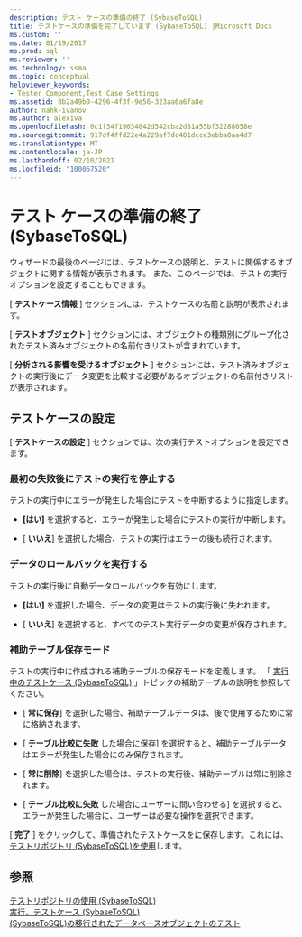 ```yaml
---
description: テスト ケースの準備の終了 (SybaseToSQL)
title: テストケースの準備を完了しています (SybaseToSQL) |Microsoft Docs
ms.custom: ''
ms.date: 01/19/2017
ms.prod: sql
ms.reviewer: ''
ms.technology: ssma
ms.topic: conceptual
helpviewer_keywords:
- Tester Component,Test Case Settings
ms.assetid: 8b2a49b0-4296-4f3f-9e56-323aa6a6fa8e
author: nahk-ivanov
ms.author: alexiva
ms.openlocfilehash: 0c1f34f19034042d542cba2d81a55bf32288058e
ms.sourcegitcommit: 917df4ffd22e4a229af7dc481dcce3ebba0aa4d7
ms.translationtype: MT
ms.contentlocale: ja-JP
ms.lasthandoff: 02/10/2021
ms.locfileid: "100067520"
---
```

# <a name="finishing-test-case-preparation-sybasetosql"></a>テスト ケースの準備の終了 (SybaseToSQL)
ウィザードの最後のページには、テストケースの説明と、テストに関係するオブジェクトに関する情報が表示されます。 また、このページでは、テストの実行オプションを設定することもできます。  
  
[ **テストケース情報** ] セクションには、テストケースの名前と説明が表示されます。  
  
[ **テストオブジェクト** ] セクションには、オブジェクトの種類別にグループ化されたテスト済みオブジェクトの名前付きリストが含まれています。  
  
[ **分析される影響を受けるオブジェクト** ] セクションには、テスト済みオブジェクトの実行後にデータ変更を比較する必要があるオブジェクトの名前付きリストが表示されます。  
  
## <a name="test-case-settings"></a>テストケースの設定  
[ **テストケースの設定** ] セクションでは、次の実行テストオプションを設定できます。  
  
### <a name="stop-test-execution-after-first-failure"></a>最初の失敗後にテストの実行を停止する  
テストの実行中にエラーが発生した場合にテストを中断するように指定します。  
  
-   **[はい]** を選択すると、エラーが発生した場合にテストの実行が中断します。  
  
-   [ **いいえ**] を選択した場合、テストの実行はエラーの後も続行されます。  
  
### <a name="perform-data-rollback"></a>データのロールバックを実行する  
テストの実行後に自動データロールバックを有効にします。  
  
-   **[はい]** を選択した場合、データの変更はテストの実行後に失われます。  
  
-   [ **いいえ**] を選択すると、すべてのテスト実行データの変更が保存されます。  
  
### <a name="auxiliary-tables-saving-mode"></a>補助テーブル保存モード  
テストの実行中に作成される補助テーブルの保存モードを定義します。 「 [実行中のテストケース &#40;SybaseToSQL&#41;](../../ssma/sybase/running-test-cases-sybasetosql.md) 」トピックの補助テーブルの説明を参照してください。  
  
-   [ **常に保存**] を選択した場合、補助テーブルデータは、後で使用するために常に格納されます。  
  
-   [ **テーブル比較に失敗** した場合に保存] を選択すると、補助テーブルデータはエラーが発生した場合にのみ保存されます。  
  
-   [ **常に削除**] を選択した場合は、テストの実行後、補助テーブルは常に削除されます。  
  
-   [ **テーブル比較に失敗** した場合にユーザーに問い合わせる] を選択すると、エラーが発生した場合に、ユーザーは必要な操作を選択できます。  
  
[ **完了** ] をクリックして、準備されたテストケースをに保存します。これには、 [テストリポジトリ &#40;SybaseToSQL&#41;を使用](../../ssma/sybase/using-test-repositories-sybasetosql.md)します。  
  
## <a name="see-also"></a>参照  
[テストリポジトリの使用 &#40;SybaseToSQL&#41;](../../ssma/sybase/using-test-repositories-sybasetosql.md)  
[実行、テストケース &#40;SybaseToSQL&#41;](../../ssma/sybase/running-test-cases-sybasetosql.md)  
[&#40;SybaseToSQL&#41;の移行されたデータベースオブジェクトのテスト ](../../ssma/sybase/testing-migrated-database-objects-sybasetosql.md)  
  
